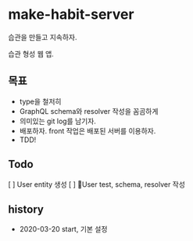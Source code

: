 # make-habit-server

습관을 만들고 지속하자.

습관 형성 웹 앱.

## 목표

- type을 철저히
- GraphQL schema와 resolver 작성을 꼼곰하게
- 의미있는 git log를 남기자.
- 배포하자. front 작업은 배포된 서버를 이용하자.
- TDD!

## Todo

[ ] User entity 생성
[ ] User test, schema, resolver 작성

## history

- 2020-03-20 start, 기본 설정
